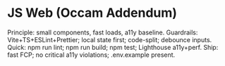 # JS Web (Occam Addendum)
Principle: small components, fast loads, a11y baseline.
Guardrails: Vite+TS+ESLint+Prettier; local state first; code-split; debounce inputs.
Quick: npm run lint; npm run build; npm test; Lighthouse a11y+perf.
Ship: fast FCP; no critical a11y violations; .env.example present.
